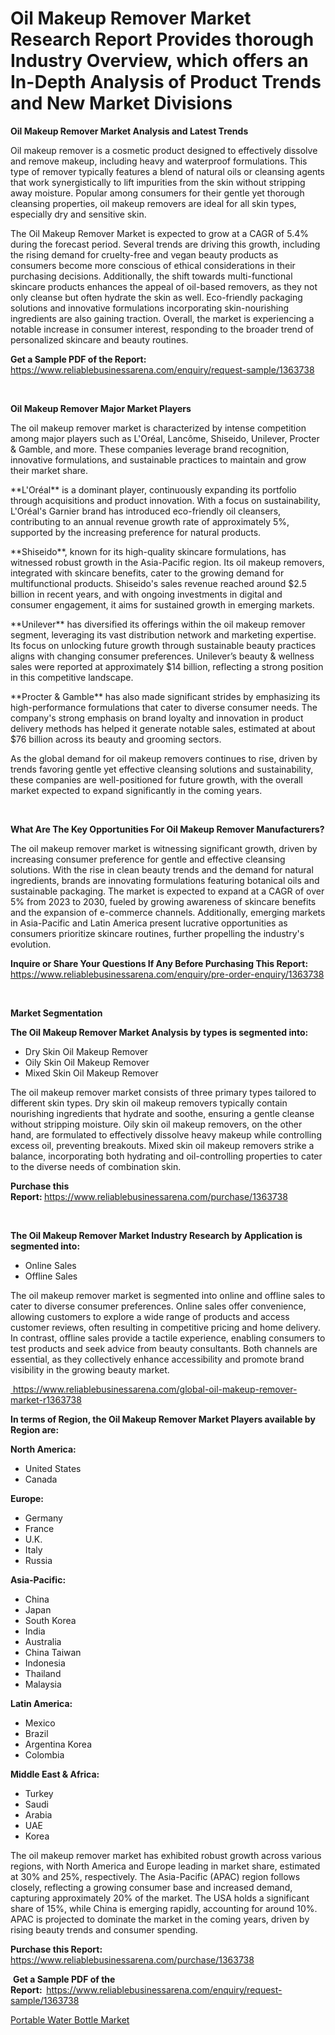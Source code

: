 <p><h1>Oil Makeup Remover Market Research Report Provides thorough Industry Overview, which offers an In-Depth Analysis of Product Trends and New Market Divisions</h1></p><p><strong>Oil Makeup Remover Market Analysis and Latest Trends</strong></p>
<p><p>Oil makeup remover is a cosmetic product designed to effectively dissolve and remove makeup, including heavy and waterproof formulations. This type of remover typically features a blend of natural oils or cleansing agents that work synergistically to lift impurities from the skin without stripping away moisture. Popular among consumers for their gentle yet thorough cleansing properties, oil makeup removers are ideal for all skin types, especially dry and sensitive skin.</p><p>The Oil Makeup Remover Market is expected to grow at a CAGR of 5.4% during the forecast period. Several trends are driving this growth, including the rising demand for cruelty-free and vegan beauty products as consumers become more conscious of ethical considerations in their purchasing decisions. Additionally, the shift towards multi-functional skincare products enhances the appeal of oil-based removers, as they not only cleanse but often hydrate the skin as well. Eco-friendly packaging solutions and innovative formulations incorporating skin-nourishing ingredients are also gaining traction. Overall, the market is experiencing a notable increase in consumer interest, responding to the broader trend of personalized skincare and beauty routines.</p></p>
<p><strong>Get a Sample PDF of the Report:&nbsp;</strong> <a href="https://www.reliablebusinessarena.com/enquiry/request-sample/1363738?utm_campaign=2112&utm_medium=2&utm_source=Github&utm_content=ia&utm_term=07022025&utm_id=oil-makeup-remover">https://www.reliablebusinessarena.com/enquiry/request-sample/1363738</a></p>
<p>&nbsp;</p>
<p><strong>Oil Makeup Remover Major Market Players</strong></p>
<p><p>The oil makeup remover market is characterized by intense competition among major players such as L'Oréal, Lancôme, Shiseido, Unilever, Procter & Gamble, and more. These companies leverage brand recognition, innovative formulations, and sustainable practices to maintain and grow their market share.</p><p>**L'Oréal** is a dominant player, continuously expanding its portfolio through acquisitions and product innovation. With a focus on sustainability, L'Oréal's Garnier brand has introduced eco-friendly oil cleansers, contributing to an annual revenue growth rate of approximately 5%, supported by the increasing preference for natural products.</p><p>**Shiseido**, known for its high-quality skincare formulations, has witnessed robust growth in the Asia-Pacific region. Its oil makeup removers, integrated with skincare benefits, cater to the growing demand for multifunctional products. Shiseido's sales revenue reached around $2.5 billion in recent years, and with ongoing investments in digital and consumer engagement, it aims for sustained growth in emerging markets.</p><p>**Unilever** has diversified its offerings within the oil makeup remover segment, leveraging its vast distribution network and marketing expertise. Its focus on unlocking future growth through sustainable beauty practices aligns with changing consumer preferences. Unilever’s beauty & wellness sales were reported at approximately $14 billion, reflecting a strong position in this competitive landscape.</p><p>**Procter & Gamble** has also made significant strides by emphasizing its high-performance formulations that cater to diverse consumer needs. The company's strong emphasis on brand loyalty and innovation in product delivery methods has helped it generate notable sales, estimated at about $76 billion across its beauty and grooming sectors.</p><p>As the global demand for oil makeup removers continues to rise, driven by trends favoring gentle yet effective cleansing solutions and sustainability, these companies are well-positioned for future growth, with the overall market expected to expand significantly in the coming years.</p></p>
<p>&nbsp;</p>
<p><strong>What Are The Key Opportunities For Oil Makeup Remover Manufacturers?</strong></p>
<p><p>The oil makeup remover market is witnessing significant growth, driven by increasing consumer preference for gentle and effective cleansing solutions. With the rise in clean beauty trends and the demand for natural ingredients, brands are innovating formulations featuring botanical oils and sustainable packaging. The market is expected to expand at a CAGR of over 5% from 2023 to 2030, fueled by growing awareness of skincare benefits and the expansion of e-commerce channels. Additionally, emerging markets in Asia-Pacific and Latin America present lucrative opportunities as consumers prioritize skincare routines, further propelling the industry's evolution.</p></p>
<p><strong>Inquire or Share Your Questions If Any Before Purchasing This Report:</strong> <a href="https://www.reliablebusinessarena.com/enquiry/pre-order-enquiry/1363738?utm_campaign=2112&utm_medium=2&utm_source=Github&utm_content=ia&utm_term=07022025&utm_id=oil-makeup-remover">https://www.reliablebusinessarena.com/enquiry/pre-order-enquiry/1363738</a></p>
<p>&nbsp;</p>
<p><strong>Market Segmentation</strong></p>
<p><strong>The Oil Makeup Remover Market Analysis by types is segmented into:</strong></p>
<p><ul><li>Dry Skin Oil Makeup Remover</li><li>Oily Skin Oil Makeup Remover</li><li>Mixed Skin Oil Makeup Remover</li></ul></p>
<p><p>The oil makeup remover market consists of three primary types tailored to different skin types. Dry skin oil makeup removers typically contain nourishing ingredients that hydrate and soothe, ensuring a gentle cleanse without stripping moisture. Oily skin oil makeup removers, on the other hand, are formulated to effectively dissolve heavy makeup while controlling excess oil, preventing breakouts. Mixed skin oil makeup removers strike a balance, incorporating both hydrating and oil-controlling properties to cater to the diverse needs of combination skin.</p></p>
<p><strong>Purchase this Report:&nbsp;</strong><a href="https://www.reliablebusinessarena.com/purchase/1363738?utm_campaign=2112&utm_medium=2&utm_source=Github&utm_content=ia&utm_term=07022025&utm_id=oil-makeup-remover">https://www.reliablebusinessarena.com/purchase/1363738</a></p>
<p>&nbsp;</p>
<p><strong>The Oil Makeup Remover Market Industry Research by Application is segmented into:</strong></p>
<p><ul><li>Online Sales</li><li>Offline Sales</li></ul></p>
<p><p>The oil makeup remover market is segmented into online and offline sales to cater to diverse consumer preferences. Online sales offer convenience, allowing customers to explore a wide range of products and access customer reviews, often resulting in competitive pricing and home delivery. In contrast, offline sales provide a tactile experience, enabling consumers to test products and seek advice from beauty consultants. Both channels are essential, as they collectively enhance accessibility and promote brand visibility in the growing beauty market.</p></p>
<p><a href="https://www.reliablebusinessarena.com/global-oil-makeup-remover-market-r1363738?utm_campaign=2112&utm_medium=2&utm_source=Github&utm_content=ia&utm_term=07022025&utm_id=oil-makeup-remover">&nbsp;https://www.reliablebusinessarena.com/global-oil-makeup-remover-market-r1363738</a></p>
<p><strong>In terms of Region, the Oil Makeup Remover Market Players available by Region are:</strong></p>
<p>
    <p> <strong> North America: </strong>
        <ul>
            <li>United States</li>
            <li>Canada</li>
        </ul>
        </p> 
    <p> <strong> Europe: </strong>
        <ul>
            <li>Germany</li>
            <li>France</li>
            <li>U.K.</li>
            <li>Italy</li>
            <li>Russia</li>
        </ul>
        </p> 
    <p> <strong> Asia-Pacific: </strong>
        <ul>
            <li>China</li>
            <li>Japan</li>
            <li>South Korea</li>
            <li>India</li>
            <li>Australia</li>
            <li>China Taiwan</li>
            <li>Indonesia</li>
            <li>Thailand</li>
            <li>Malaysia</li>
        </ul>
        </p> 
    <p> <strong> Latin America: </strong>
        <ul>
            <li>Mexico</li>
            <li>Brazil</li>
            <li>Argentina Korea</li>
            <li>Colombia</li>
        </ul>
        </p> 
    <p> <strong> Middle East & Africa: </strong>
        <ul>
            <li>Turkey</li>
            <li>Saudi</li>
            <li>Arabia</li>
            <li>UAE</li>
            <li>Korea</li>
        </ul>
    </p>
    </p>
<p><p>The oil makeup remover market has exhibited robust growth across various regions, with North America and Europe leading in market share, estimated at 30% and 25%, respectively. The Asia-Pacific (APAC) region follows closely, reflecting a growing consumer base and increased demand, capturing approximately 20% of the market. The USA holds a significant share of 15%, while China is emerging rapidly, accounting for around 10%. APAC is projected to dominate the market in the coming years, driven by rising beauty trends and consumer spending.</p></p>
<p><strong>Purchase this Report: </strong><a href="https://www.reliablebusinessarena.com/purchase/1363738?utm_campaign=2112&utm_medium=2&utm_source=Github&utm_content=ia&utm_term=07022025&utm_id=oil-makeup-remover">https://www.reliablebusinessarena.com/purchase/1363738</a></p>
<p>&nbsp;<strong>Get a Sample PDF of the Report:&nbsp;&nbsp;</strong><a href="https://www.reliablebusinessarena.com/enquiry/request-sample/1363738?utm_campaign=2112&utm_medium=2&utm_source=Github&utm_content=ia&utm_term=07022025&utm_id=oil-makeup-remover">https://www.reliablebusinessarena.com/enquiry/request-sample/1363738</a></p>
<p><strong></strong></p>
<p><p><a href="https://github.com/AshikRahman991/Market-Research-Report-List-1/blob/main/portable-water-bottle-market.md?utm_campaign=2112&utm_medium=2&utm_source=Github&utm_content=ia&utm_term=07022025&utm_id=oil-makeup-remover">Portable Water Bottle Market</a></p></p>